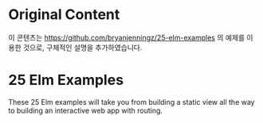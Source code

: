 # Original Content

이 콘텐츠는 https://github.com/bryanjenningz/25-elm-examples 의 예제를 이용한 것으로, 구체적인 설명을 추가하였습니다.

# 25 Elm Examples

These 25 Elm examples will take you from building a static view all the way to building an interactive web app with routing.

